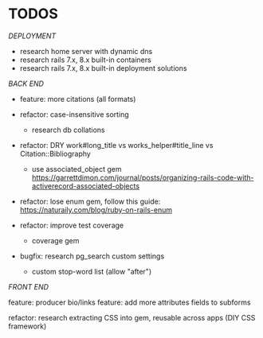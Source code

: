 # TODOS

*DEPLOYMENT*
* research home server with dynamic dns
* research rails 7.x, 8.x built-in containers
* research rails 7.x, 8.x built-in deployment solutions

*BACK END*
* feature: more citations (all formats)

* refactor: case-insensitive sorting
  * research db collations
* refactor: DRY work#long_title vs works_helper#title_line vs Citation::Bibliography
  * use associated_object gem https://garrettdimon.com/journal/posts/organizing-rails-code-with-activerecord-associated-objects
* refactor: lose enum gem, follow this guide: https://naturaily.com/blog/ruby-on-rails-enum
* refactor: improve test coverage
  * coverage gem

* bugfix: research pg_search custom settings
  * custom stop-word list (allow "after")

*FRONT END*

feature: producer bio/links
feature: add more attributes fields to subforms

refactor: research extracting CSS into gem, reusable across apps (DIY CSS framework)